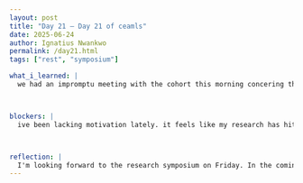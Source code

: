 ```yaml
---
layout: post
title: "Day 21 – Day 21 of ceamls"
date: 2025-06-24
author: Ignatius Nwankwo
permalink: /day21.html
tags: ["rest", "symposium"]

what_i_learned: |
  we had an impromptu meeting with the cohort this morning concering the symposium and paychecks. I got my v2b3 test results this morning and its pretty much on par with my initial v2b2 runs, not much improvement. I also had trouble setting up my virtual environment, whereby some of my labmates assisted me. We were able to create a local environment and access the local runtime through google colab.



blockers: |
  ive been lacking motivation lately. it feels like my research has hit a wall and there's no way I can further improve my models. ive also been dealing with alot of stress and burnout and its beginning to affect my productivity.



reflection: |
  I'm looking forward to the research symposium on Friday. In the coming days, I will inquire about my labmates progress more, and continue to running the heavier models like v2b4, and see if it will give me a higher accuracy. In the meantime, I will also catch up on rest. Additionally I will begin preparing some slides for the symposium.
---
```


